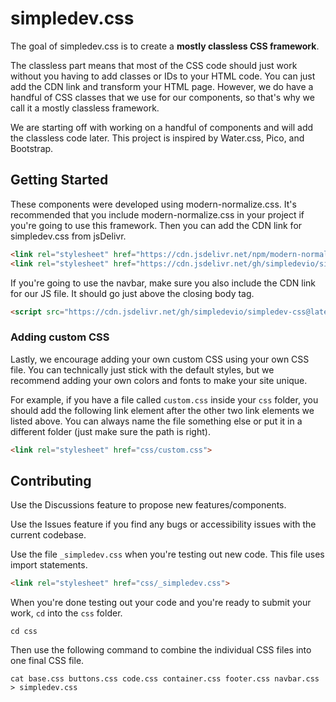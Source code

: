 # simpledev.css

The goal of simpledev.css is to create a **mostly classless CSS framework**.

The classless part means that most of the CSS code should just work without you having to add classes or IDs to your HTML code. You can just add the CDN link and transform your HTML page. However, we do have a handful of CSS classes that we use for our components, so that's why we call it a mostly classless framework.

We are starting off with working on a handful of components and will add the classless code later. This project is inspired by Water.css, Pico, and Bootstrap.

## Getting Started

These components were developed using modern-normalize.css. It's recommended that you include modern-normalize.css in your project if you're going to use this framework. Then you can add the CDN link for simpledev.css from jsDelivr.

```html
<link rel="stylesheet" href="https://cdn.jsdelivr.net/npm/modern-normalize@2.0.0/modern-normalize.min.css">
<link rel="stylesheet" href="https://cdn.jsdelivr.net/gh/simpledevio/simpledev-css@latest/css/simpledev.css">
```

If you're going to use the navbar, make sure you also include the CDN link for our JS file. It should go just above the closing body tag.

```html
<script src="https://cdn.jsdelivr.net/gh/simpledevio/simpledev-css@latest/js/navbar.js"></script>
```

### Adding custom CSS

Lastly, we encourage adding your own custom CSS using your own CSS file. You can technically just stick with the default styles, but we recommend adding your own colors and fonts to make your site unique.

For example, if you have a file called `custom.css` inside your `css` folder, you should add the following link element after the other two link elements we listed above. You can always name the file something else or put it in a different folder (just make sure the path is right).

```html
<link rel="stylesheet" href="css/custom.css">
```

## Contributing

Use the Discussions feature to propose new features/components.

Use the Issues feature if you find any bugs or accessibility issues with the current codebase.

Use the file `_simpledev.css` when you're testing out new code. This file uses import statements.

```html
<link rel="stylesheet" href="css/_simpledev.css">
```

When you're done testing out your code and you're ready to submit your work, `cd` into the `css` folder.

```
cd css
```

Then use the following command to combine the individual CSS files into one final CSS file.

```
cat base.css buttons.css code.css container.css footer.css navbar.css > simpledev.css
```
